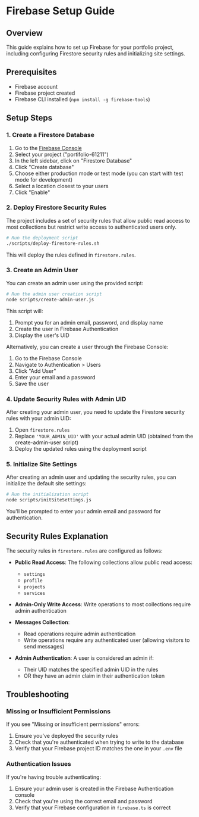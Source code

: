 # Firebase Setup Guide

## Overview
This guide explains how to set up Firebase for your portfolio project, including configuring Firestore security rules and initializing site settings.

## Prerequisites
- Firebase account
- Firebase project created
- Firebase CLI installed (`npm install -g firebase-tools`)

## Setup Steps

### 1. Create a Firestore Database
1. Go to the [Firebase Console](https://console.firebase.google.com/)
2. Select your project ("portifolio-61211")
3. In the left sidebar, click on "Firestore Database"
4. Click "Create database"
5. Choose either production mode or test mode (you can start with test mode for development)
6. Select a location closest to your users
7. Click "Enable"

### 2. Deploy Firestore Security Rules
The project includes a set of security rules that allow public read access to most collections but restrict write access to authenticated users only.

```bash
# Run the deployment script
./scripts/deploy-firestore-rules.sh
```

This will deploy the rules defined in `firestore.rules`.

### 3. Create an Admin User
You can create an admin user using the provided script:

```bash
# Run the admin user creation script
node scripts/create-admin-user.js
```

This script will:
1. Prompt you for an admin email, password, and display name
2. Create the user in Firebase Authentication
3. Display the user's UID

Alternatively, you can create a user through the Firebase Console:
1. Go to the Firebase Console
2. Navigate to Authentication > Users
3. Click "Add User"
4. Enter your email and a password
5. Save the user

### 4. Update Security Rules with Admin UID
After creating your admin user, you need to update the Firestore security rules with your admin UID:

1. Open `firestore.rules`
2. Replace `'YOUR_ADMIN_UID'` with your actual admin UID (obtained from the create-admin-user script)
3. Deploy the updated rules using the deployment script

### 5. Initialize Site Settings
After creating an admin user and updating the security rules, you can initialize the default site settings:

```bash
# Run the initialization script
node scripts/initSiteSettings.js
```

You'll be prompted to enter your admin email and password for authentication.

## Security Rules Explanation

The security rules in `firestore.rules` are configured as follows:

- **Public Read Access**: The following collections allow public read access:
  - `settings`
  - `profile`
  - `projects`
  - `services`

- **Admin-Only Write Access**: Write operations to most collections require admin authentication

- **Messages Collection**: 
  - Read operations require admin authentication
  - Write operations require any authenticated user (allowing visitors to send messages)

- **Admin Authentication**: A user is considered an admin if:
  - Their UID matches the specified admin UID in the rules
  - OR they have an admin claim in their authentication token

## Troubleshooting

### Missing or Insufficient Permissions
If you see "Missing or insufficient permissions" errors:

1. Ensure you've deployed the security rules
2. Check that you're authenticated when trying to write to the database
3. Verify that your Firebase project ID matches the one in your `.env` file

### Authentication Issues
If you're having trouble authenticating:

1. Ensure your admin user is created in the Firebase Authentication console
2. Check that you're using the correct email and password
3. Verify that your Firebase configuration in `firebase.ts` is correct